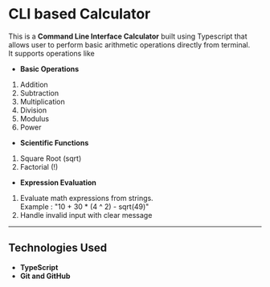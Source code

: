 # CLI based Calculator

This is a **Command Line Interface Calculator** built using Typescript that allows user to perform basic arithmetic operations directly from terminal.<br>
It supports operations like<br>

- **Basic Operations**
1. Addition
2. Subtraction
3. Multiplication
4. Division
5. Modulus
6. Power
- **Scientific Functions**

1. Square Root (sqrt)
2. Factorial (!)
- **Expression Evaluation**
1. Evaluate math expressions from strings.<br>
Example : "10 + 30 * (4 ^ 2) - sqrt(49)"
2. Handle invalid input with clear message

---

## Technologies Used

- **TypeScript**
- **Git and GitHub**

